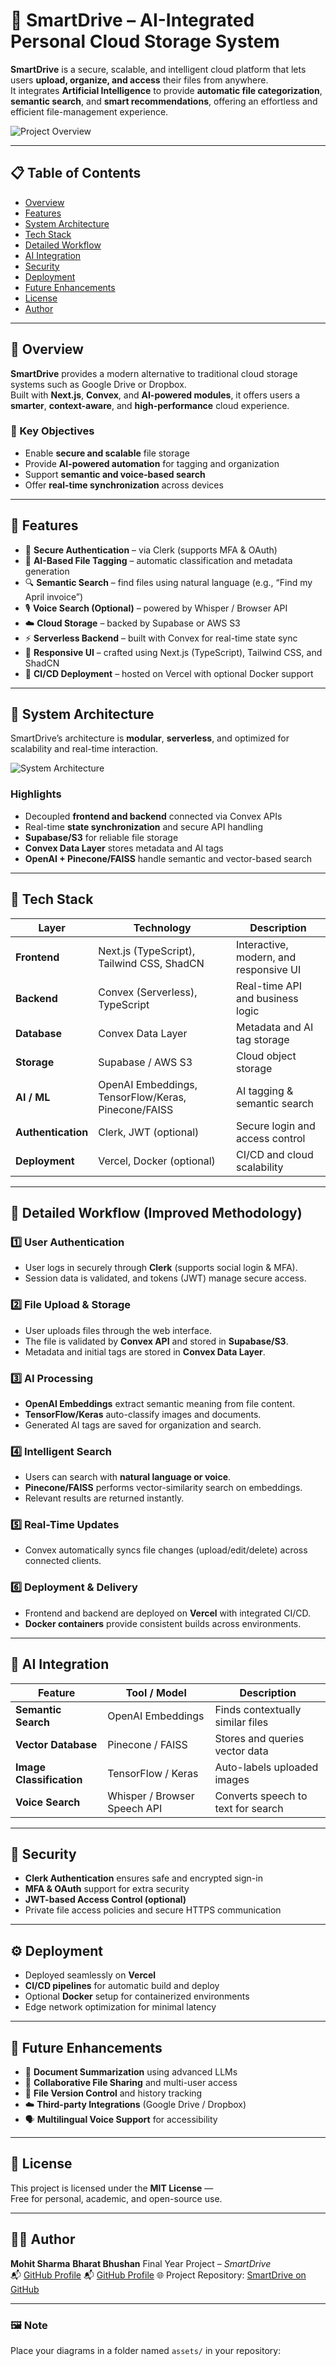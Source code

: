 # 🚗 SmartDrive – AI-Integrated Personal Cloud Storage System

**SmartDrive** is a secure, scalable, and intelligent cloud platform that lets users **upload, organize, and access** their files from anywhere.  
It integrates **Artificial Intelligence** to provide **automatic file categorization**, **semantic search**, and **smart recommendations**, offering an effortless and efficient file-management experience.

![Project Overview](./assets/overview.png)

---

## 📋 Table of Contents
- [Overview](#overview)
- [Features](#features)
- [System Architecture](#system-architecture)
- [Tech Stack](#tech-stack)
- [Detailed Workflow](#detailed-workflow)
- [AI Integration](#ai-integration)
- [Security](#security)
- [Deployment](#deployment)
- [Future Enhancements](#future-enhancements)
- [License](#license)
- [Author](#author)

---

## 🚀 Overview
**SmartDrive** provides a modern alternative to traditional cloud storage systems such as Google Drive or Dropbox.  
Built with **Next.js**, **Convex**, and **AI-powered modules**, it offers users a **smarter**, **context-aware**, and **high-performance** cloud experience.

### 🎯 Key Objectives
- Enable **secure and scalable** file storage  
- Provide **AI-powered automation** for tagging and organization  
- Support **semantic and voice-based search**  
- Offer **real-time synchronization** across devices  

---

## 🌟 Features
- 🔐 **Secure Authentication** – via Clerk (supports MFA & OAuth)  
- 🧠 **AI-Based File Tagging** – automatic classification and metadata generation  
- 🔍 **Semantic Search** – find files using natural language (e.g., “Find my April invoice”)  
- 🎙️ **Voice Search (Optional)** – powered by Whisper / Browser API  
- ☁️ **Cloud Storage** – backed by Supabase or AWS S3  
- ⚡ **Serverless Backend** – built with Convex for real-time state sync  
- 🧩 **Responsive UI** – crafted using Next.js (TypeScript), Tailwind CSS, and ShadCN  
- 🚀 **CI/CD Deployment** – hosted on Vercel with optional Docker support  

---

## 🧩 System Architecture
SmartDrive’s architecture is **modular**, **serverless**, and optimized for scalability and real-time interaction.

![System Architecture](./assets/architecture.png)

### Highlights
- Decoupled **frontend and backend** connected via Convex APIs  
- Real-time **state synchronization** and secure API handling  
- **Supabase/S3** for reliable file storage  
- **Convex Data Layer** stores metadata and AI tags  
- **OpenAI + Pinecone/FAISS** handle semantic and vector-based search  

---

## 🧱 Tech Stack

| Layer | Technology | Description |
|--------|-------------|-------------|
| **Frontend** | Next.js (TypeScript), Tailwind CSS, ShadCN | Interactive, modern, and responsive UI |
| **Backend** | Convex (Serverless), TypeScript | Real-time API and business logic |
| **Database** | Convex Data Layer | Metadata and AI tag storage |
| **Storage** | Supabase / AWS S3 | Cloud object storage |
| **AI / ML** | OpenAI Embeddings, TensorFlow/Keras, Pinecone/FAISS | AI tagging & semantic search |
| **Authentication** | Clerk, JWT (optional) | Secure login and access control |
| **Deployment** | Vercel, Docker (optional) | CI/CD and cloud scalability |

---

## 🔄 Detailed Workflow (Improved Methodology)

### 1️⃣ User Authentication
- User logs in securely through **Clerk** (supports social login & MFA).
- Session data is validated, and tokens (JWT) manage secure access.

### 2️⃣ File Upload & Storage
- User uploads files through the web interface.
- The file is validated by **Convex API** and stored in **Supabase/S3**.
- Metadata and initial tags are stored in **Convex Data Layer**.

### 3️⃣ AI Processing
- **OpenAI Embeddings** extract semantic meaning from file content.
- **TensorFlow/Keras** auto-classify images and documents.
- Generated AI tags are saved for organization and search.

### 4️⃣ Intelligent Search
- Users can search with **natural language or voice**.
- **Pinecone/FAISS** performs vector-similarity search on embeddings.
- Relevant results are returned instantly.

### 5️⃣ Real-Time Updates
- Convex automatically syncs file changes (upload/edit/delete) across connected clients.

### 6️⃣ Deployment & Delivery
- Frontend and backend are deployed on **Vercel** with integrated CI/CD.
- **Docker containers** provide consistent builds across environments.

---

## 🧠 AI Integration

| Feature | Tool / Model | Description |
|----------|---------------|-------------|
| **Semantic Search** | OpenAI Embeddings | Finds contextually similar files |
| **Vector Database** | Pinecone / FAISS | Stores and queries vector data |
| **Image Classification** | TensorFlow / Keras | Auto-labels uploaded images |
| **Voice Search** | Whisper / Browser Speech API | Converts speech to text for search |

---

## 🔐 Security
- **Clerk Authentication** ensures safe and encrypted sign-in  
- **MFA & OAuth** support for extra security  
- **JWT-based Access Control (optional)**  
- Private file access policies and secure HTTPS communication  

---

## ⚙️ Deployment
- Deployed seamlessly on **Vercel**  
- **CI/CD pipelines** for automatic build and deploy  
- Optional **Docker** setup for containerized environments  
- Edge network optimization for minimal latency  

---

## 🚧 Future Enhancements
- 🧾 **Document Summarization** using advanced LLMs  
- 📂 **Collaborative File Sharing** and multi-user access  
- 📜 **File Version Control** and history tracking  
- ☁️ **Third-party Integrations** (Google Drive / Dropbox)  
- 🗣️ **Multilingual Voice Support** for accessibility  

---

## 🧾 License
This project is licensed under the **MIT License** —  
Free for personal, academic, and open-source use.

---

## 👨‍💻 Author
**Mohit Sharma**
**Bharat Bhushan**
Final Year Project – *SmartDrive*  
📬 [GitHub Profile](https://github.com/MohiTSh4rmA)
📬 [GitHub Profile]((https://github.com/Bharat-Yadav-11))
🌐 Project Repository: [SmartDrive on GitHub](https://github.com/MohiTSh4rmA/Final-Year-Project)

---

### 🖼️ Note
Place your diagrams in a folder named `assets/` in your repository:
